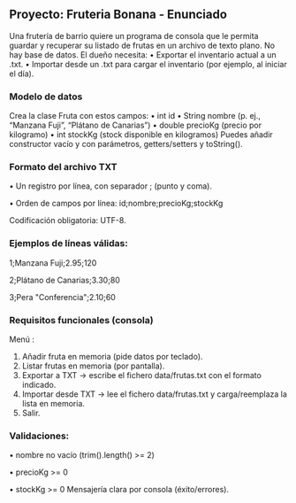 ## Proyecto: Fruteria Bonana - Enunciado

Una frutería de barrio quiere un programa de consola que le permita guardar y recuperar su listado de frutas en un archivo de texto plano. No hay base de datos. El dueño necesita:
• Exportar el inventario actual a un .txt.
• Importar desde un .txt para cargar el inventario (por ejemplo, al iniciar el día).
### Modelo de datos
Crea la clase Fruta con estos campos:
• int id
• String nombre (p. ej., “Manzana Fuji”, “Plátano de Canarias”)
• double precioKg (precio por kilogramo)
• int stockKg (stock disponible en kilogramos)
Puedes añadir constructor vacío y con parámetros, getters/setters y toString().
### Formato del archivo TXT
• Un registro por línea, con separador ; (punto y coma).  

• Orden de campos por línea: id;nombre;precioKg;stockKg
  
Codificación obligatoria: UTF-8.  

### Ejemplos de líneas válidas:  

1;Manzana Fuji;2.95;120  

2;Plátano de Canarias;3.30;80

3;Pera "Conferencia";2.10;60
### Requisitos funcionales (consola)
Menú :
1. Añadir fruta en memoria (pide datos por teclado).
2. Listar frutas en memoria (por pantalla).
3. Exportar a TXT → escribe el fichero data/frutas.txt con el formato indicado.
4. Importar desde TXT → lee el fichero data/frutas.txt y carga/reemplaza la lista en memoria.
5. Salir.
### Validaciones:
• nombre no vacío (trim().length() >= 2)  

• precioKg >= 0  

• stockKg >= 0
Mensajería clara por consola (éxito/errores).
